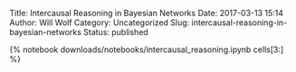Title: Intercausal Reasoning in Bayesian Networks
Date: 2017-03-13 15:14
Author: Will Wolf
Category: Uncategorized
Slug: intercausal-reasoning-in-bayesian-networks
Status: published

{% notebook downloads/notebooks/intercausal_reasoning.ipynb cells[3:] %}

